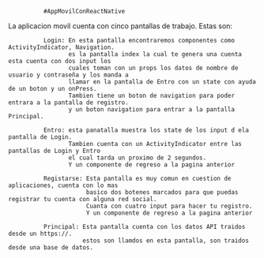
              #AppMovilConReactNative

La aplicacion movil cuenta con cinco pantallas de trabajo. Estas son:

              Login: En esta pantalla encontraremos componentes como ActivityIndicator, Navigation.
                     es la pantalla index la cual te genera una cuenta esta cuenta con dos input los 
                     cuales toman con un props los datos de nombre de usuario y contraseña y los manda a 
                     llamar en la pantalla de Entro con un state con ayuda de un boton y un onPress.
                     Tambien tiene un boton de navigation para poder entrara a la pantalla de registro.
                     y un boton navigation para entrar a la pantalla Principal.
                     
              Entro: esta panatalla muestra los state de los input d ela pantalla de Login.
                     Tambien cuenta con un ActivityIndicator entre las pantallas de Login y Entro 
                     el cual tarda un proximo de 2 segundos.
                     Y un componente de regreso a la pagina anterior
                     
              Registarse: Esta pantalla es muy comun en cuestion de aplicaciones, cuenta con lo mas 
                          basico dos botenes marcados para que puedas registrar tu cuenta con alguna red social.
                          Cuanta con cuatro input para hacer tu registro.
                          Y un componente de regreso a la pagina anterior
                          
              Principal: Esta pantalla cuenta con los datos API traidos desde un https://.
                         estos son llamdos en esta pantalla, son traidos desde una base de datos. 
                     
              
